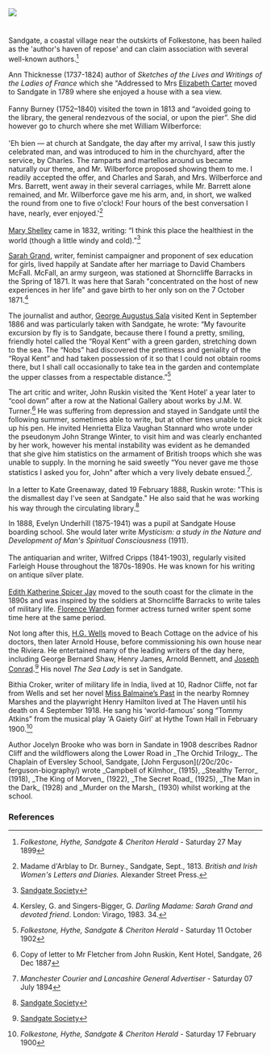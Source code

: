 <html><head></head><body><a href="https://dev.visual-essays.app"><img src="https://dev-visual-essays.netlify.app/images/ve-button.png"/></a> 
<param author="Michelle Crowther" banner="/images/banners/19c.jpg" layout="vtl" title="Sandgate" ve-config=""/>

<param aliases="Folkestone" eid="Q375314" ve-entity=""/>
<param aliases="Hythe" eid="Q967166" ve-entity=""/> 
<param aliases="Shorncliffe" eid="Q16900107" ve-entity=""/>

#

Sandgate, a coastal village near the outskirts of Folkestone, has been hailed as the 'author's haven of repose' and can claim association with several well-known authors.[^ref1] 
<param label="English's Guide to Folkestone, Sandgate, Hythe" url="https://stor.artstor.org/stor/04780929-4966-4142-b325-12a69d7ab094" ve-image=""/>

Ann Thicknesse (1737-1824) author of _Sketches of the Lives and Writings of the Ladies of France_ which she "Addressed to Mrs [Elizabeth Carter](/18c/18c-carter-biography) moved to Sandgate in 1789 where she enjoyed a house with a sea view.
<br/><br/>
Fanny Burney (1752–1840) visited the town in 1813 and “avoided going to the library, the general rendezvous of the social, or upon the pier”. She did however go to church where she met William Wilberforce:
<br/><br/>
'Eh bien — at church at Sandgate, the day after my arrival, I saw this justly celebrated man, and was introduced to him in the churchyard, after the service, by Charles. The ramparts and martellos around us became naturally our theme, and Mr. Wilberforce proposed showing them to me. I readily accepted the offer, and Charles and Sarah, and Mrs. Wilberforce and Mrs. Barrett, went away in their several carriages, while Mr. Barrett alone remained, and Mr. Wilberforce gave me his arm, and, in short, we walked the round from one to five o'clock! Four hours of the best conversation I have, nearly, ever enjoyed.'[^ref2] 
<br/><br/>
[Mary Shelley](https://kent-maps.online/19c/19c-shelleym-biography/) came in 1832, writing: “I think this place the healthiest in the world (though a little windy and cold).”[^ref3] 
<param manifest="https://iiif.juncture-digital.org/wc:Frances_d%27Arblay_%28%27Fanny_Burney%27%29_by_Edward_Francisco_Burney.jpg/manifest.json" ve-image-v2/>

[Sarah Grand](/19c/19c-grand-biography), writer, feminist campaigner and proponent of sex education for girls, lived happily at Sandate after her marriage to David Chambers McFall. McFall, an army surgeon, was stationed at Shorncliffe Barracks in the Spring of 1871. It was here that Sarah "concentrated on the host of new experiences in her life" and gave birth to her only son on the 7 October 1871.[^ref4]
<param manifest="https://iiif.juncture-digital.org/wc:Sarah_Grand_profile.jpg/manifest.json" ve-image-v2/>

The journalist and author, [George Augustus Sala](/19c/19c-sala-biography) visited Kent in September 1886 and was particularly taken with Sandgate, he wrote: “My favourite excursion by fly is to Sandgate, because there I found a pretty, smiling, friendly hotel called the “Royal Kent” with a green garden, stretching down to the sea. The “Nobs” had discovered the prettiness and geniality of the “Royal Kent” and had taken possession of it so that I could not obtain rooms there, but I shall call occasionally to take tea in the garden and contemplate the upper classes from a respectable distance.”[^ref5]  
<param manifest="https://iiif.juncture-digital.org/wc:GeorgeAugustusSala1828-1895.jpg/manifest.json" ve-image-v2/>

The art critic and writer, John Ruskin visited the ‘Kent Hotel’ a year later to “cool down” after a row at the National Gallery about works by J.M. W. Turner.[^ref6]  He was suffering from depression and stayed in Sandgate until the following summer, sometimes able to write, but at other times unable to pick up his pen. He invited Henrietta Eliza Vaughan Stannard who wrote under the pseudonym John Strange Winter, to visit him and was clearly enchanted by her work, however his mental instability was evident as he demanded that she give him statistics on the armament of British troops which she was unable to supply. In the morning he said sweetly “You never gave me those statistics I asked you for, John” after which a very lively debate ensued.[^ref7]. 
<br/><br/>
In a letter to Kate Greenaway, dated 19 February 1888, Ruskin wrote: "This is the dismallest day I've seen at Sandgate." He also said that he was working his way through the circulating library.[^ref8]
<param manifest="https://iiif.juncture-digital.org/wc:John_Ruskin%2C_1882.jpg/manifest.json" ve-image-v2/>

In 1888, Evelyn Underhill (1875-1941) was a pupil at Sandgate House boarding school. She would later write _Mysticism: a study in the Nature and Development of Man's Spiritual Consciousness_ (1911).
<br/><br/>
The antiquarian and writer, Wilfred Cripps (1841-1903), regularly visited Farleigh House throughout the 1870s-1890s. He was known for his writing on antique silver plate. 
<br/><br/>
[Edith Katherine Spicer Jay]( https://kent-maps.online/19c/19c-spicer-jay-biography/) moved to the south coast for the climate in the 1890s and was inspired by the soldiers at Shorncliffe Barracks to write tales of military life. [Florence Warden]( https://kent-maps.online/19c/19c-florence-warden-biography/) former actress turned writer spent some time here at the same period.  
<param attribution="Kent Maps Online Postcard Collection" label="1st Royal Scots Regt. at the Shorncliffe Barracks" url="https://stor.artstor.org/stor/071a49ae-7ac8-4b59-94ba-d7fdce39f57c" ve-image=""/> 

Not long after this, [H.G. Wells](https://kent-maps.online/20c/20c-wellshg-biography/ ) moved to Beach Cottage  on the advice of his doctors, then later Arnold House, before commissioning his own house near the Riviera. He entertained many of the leading writers of the day here, including George Bernard Shaw, Henry James, Arnold Bennett, and [Joseph Conrad]( https://kent-maps.online/19c/19c-conrad-biography/).[^ref9]  His novel _The Sea Lady_ is set in Sandgate.
<param manifest="https://iiif.juncture-digital.org/gh:kent-map/images/placesqz/spade%20MJC.jpg/manifest.json" ve-image-v2/>

Bithia Croker, writer of military life in India, lived at 10, Radnor Cliffe, not far from Wells and set her novel [Miss Balmaine’s Past]( https://kent-maps.online/19c/19c-croker-missbalmaine/) in the nearby Romney Marshes and the playwright Henry Hamilton lived at The Haven until his death on 4 September 1918. He sang his ‘world-famous’ song “Tommy Atkins” from the musical play 'A Gaiety Girl' at Hythe Town Hall in February 1900.[^ref10] 
<param attribution="Photographed by Martin Crowther" label="Home of Bithia Croker" url="https://stor.artstor.org/stor/4cee51d5-7884-4217-9dda-d92840561842" ve-image=""/>
Author Jocelyn Brooke who was born in Sandate in 1908 describes Radnor Cliff and the  wildflowers along the Lower Road in _The Orchid Trilogy_.
The Chaplain of Eversley School, Sandgate, [John Ferguson](/20c/20c-ferguson-biography/) wrote _Campbell of Kilmhor_ (1915), _Stealthy Terror_ (1918), _The King of Morven_ (1922), _The Secret Road_ (1925), _The Man in the Dark_ (1928) and _Murder on the Marsh_ (1930) whilst working at the school.

### References

[^ref1]: _Folkestone, Hythe, Sandgate &amp; Cheriton Herald_ - Saturday 27 May 1899
[^ref2]: Madame d'Arblay to Dr. Burney., Sandgate, Sept., 1813. _British and Irish Women's Letters and Diaries._ Alexander Street Press.
[^ref3]: [Sandgate Society](http://archive.sandgatesociety.com/uploads/document/5cfe41f2aa233.pdf)
[^ref4]: Kersley, G. and Singers-Bigger, G. _Darling Madame: Sarah Grand and devoted friend_. London: Virago, 1983. 34.
[^ref5]: _Folkestone, Hythe, Sandgate &amp; Cheriton Herald_ - Saturday 11 October 1902
[^ref6]: Copy of letter to Mr Fletcher from John Ruskin, Kent Hotel, Sandgate,  26 Dec 1887
[^ref7]: _Manchester Courier and Lancashire General Advertiser_ - Saturday 07 July 1894
[^ref8]: [Sandgate Society](http://archive.sandgatesociety.com/uploads/document/5cfe304a90572.jpg)
[^ref9]: [Sandgate Society](http://archive.sandgatesociety.com/uploads/document/5cfe37053d8f1.pdf)
[^ref10]: _Folkestone, Hythe, Sandgate &amp; Cheriton Herald_ - Saturday 17 February 1900

</body></html>
